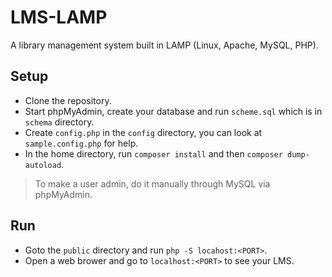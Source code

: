 # LMS-LAMP

A library management system built in LAMP (Linux, Apache, MySQL, PHP).

## Setup

* Clone the repository.
* Start phpMyAdmin, create your database and run `scheme.sql` which is in `schema` directory.
* Create `config.php` in the `config` directory, you can look at `sample.config.php` for help.
* In the home directory, run `composer install` and then `composer dump-autoload`.
> To make a user admin, do it manually through MySQL via phpMyAdmin.

## Run

* Goto the `public` directory and run `php -S locahost:<PORT>`.
* Open a web brower and go to `localhost:<PORT>` to see your LMS.
